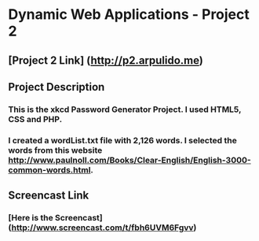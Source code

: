 # Dynamic Web Applications - Project 2
## [Project 2 Link] (http://p2.arpulido.me)

## Project Description
### This is the xkcd Password Generator Project. I used HTML5, CSS and PHP.
### I created a wordList.txt file with 2,126 words. I selected the words from this website  http://www.paulnoll.com/Books/Clear-English/English-3000-common-words.html.

## Screencast Link
### [Here is the Screencast] (http://www.screencast.com/t/fbh6UVM6Fgvv)

